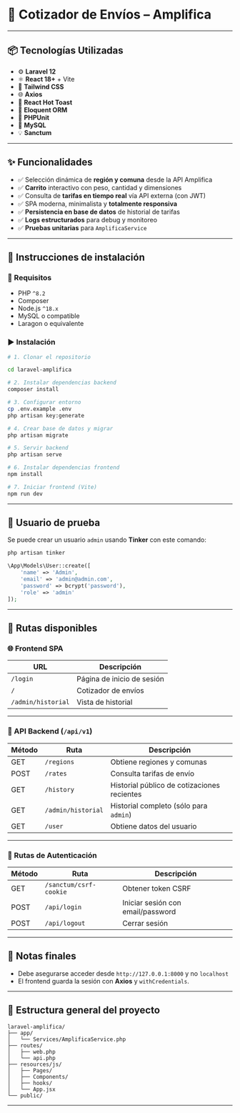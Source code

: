 # 🚚 Cotizador de Envíos – Amplifica

---

## 📦 Tecnologías Utilizadas

- ⚙️ **Laravel 12**
- ⚛️ **React 18+** + Vite
- 🎨 **Tailwind CSS**
- 🌐 **Axios**
- 🔔 **React Hot Toast**
- 🧠 **Eloquent ORM**
- 🧪 **PHPUnit**
- 🐬 **MySQL**
- 💡 **Sanctum**

---

## ✨ Funcionalidades

- ✅ Selección dinámica de **región y comuna** desde la API Amplifica
- ✅ **Carrito** interactivo con peso, cantidad y dimensiones
- ✅ Consulta de **tarifas en tiempo real** vía API externa (con JWT)
- ✅ SPA moderna, minimalista y **totalmente responsiva**
- ✅ **Persistencia en base de datos** de historial de tarifas
- ✅ **Logs estructurados** para debug y monitoreo
- ✅ **Pruebas unitarias** para `AmplificaService`

---

## 🧪 Instrucciones de instalación

### 🔧 Requisitos

- PHP `^8.2`
- Composer
- Node.js `^18.x`
- MySQL o compatible
- Laragon o equivalente

### ▶️ Instalación

```bash
# 1. Clonar el repositorio

cd laravel-amplifica

# 2. Instalar dependencias backend
composer install

# 3. Configurar entorno
cp .env.example .env
php artisan key:generate

# 4. Crear base de datos y migrar
php artisan migrate

# 5. Servir backend
php artisan serve
```

```bash
# 6. Instalar dependencias frontend
npm install

# 7. Iniciar frontend (Vite)
npm run dev
```

---

## 🔐 Usuario de prueba

Se puede crear un usuario `admin` usando **Tinker** con este comando:

```bash
php artisan tinker
```

```php
\App\Models\User::create([
    'name' => 'Admin',
    'email' => 'admin@admin.com',
    'password' => bcrypt('password'),
    'role' => 'admin'
]);
```

---

## 🔀 Rutas disponibles

### 🌐 Frontend SPA

| URL                              | Descripción                         |
|----------------------------------|-------------------------------------|
| `/login`                         | Página de inicio de sesión          |
| `/`                              | Cotizador de envíos|
| `/admin/historial`              | Vista de historial    |


---

### 📡 API Backend (`/api/v1`)

| Método | Ruta               | Descripción                                           
|--------|--------------------|------------------------------------------------------
| GET    | `/regions`         | Obtiene regiones y comunas                           
| POST   | `/rates`           | Consulta tarifas de envío                           
| GET    | `/history`         | Historial público de cotizaciones recientes         
| GET    | `/admin/historial` | Historial completo (sólo para `admin`)              
| GET    | `/user`            | Obtiene datos del usuario               

---

### 🔑 Rutas de Autenticación

| Método | Ruta                    | Descripción                        |
|--------|-------------------------|------------------------------------|
| GET    | `/sanctum/csrf-cookie`  | Obtener token CSRF                 |
| POST   | `/api/login`            | Iniciar sesión con email/password |
| POST   | `/api/logout`           | Cerrar sesión                     |

---

## 🧼 Notas finales

- Debe asegurarse acceder desde `http://127.0.0.1:8000` y no `localhost`
- El frontend guarda la sesión con **Axios** y `withCredentials`.

---

## 📁 Estructura general del proyecto

```
laravel-amplifica/
├── app/
│   └── Services/AmplificaService.php
├── routes/
│   ├── web.php
│   └── api.php
├── resources/js/
│   ├── Pages/
│   ├── Components/
│   ├── hooks/
│   └── App.jsx
└── public/
```

---
